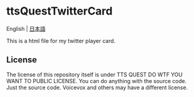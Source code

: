 # ttsQuestTwitterCard

English | [日本語](./readme-ja.md)

This is a html file for my twitter player card.


## License

The license of this repository itself is under TTS QUEST DO WTF YOU WANT TO PUBLIC LICENSE. You can do anything with the source code. Just the source code. Voicevox and others may have a different license.

